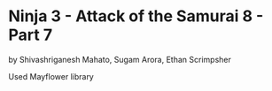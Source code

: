 # Ninja 3 - Attack of the Samurai 8 - Part 7

by Shivashriganesh Mahato, Sugam Arora, Ethan Scrimpsher

Used Mayflower library
